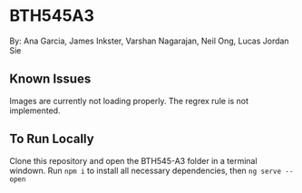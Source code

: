 # BTH545A3
By: Ana Garcia, James Inkster, Varshan Nagarajan, Neil Ong, Lucas Jordan Sie

## Known Issues
Images are currently not loading properly. The regrex rule is not implemented.

## To Run Locally

Clone this repository and open the BTH545-A3 folder in a terminal windown. Run ```npm i``` to install all necessary dependencies, then ```ng serve --open```
